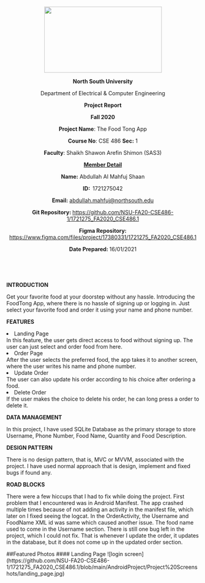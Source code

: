 <p style="text-align: center;">&nbsp;</p>
<p style="text-align: center;">&nbsp;</p>
<p align="center"><strong><img src="https://media.dhakatribune.com/uploads/2016/11/nsulogo.jpg" alt="" width="307" height="172" /></strong></p>
<p align="center"><strong>North South University</strong></p>
<p align="center">Department of Electrical &amp; Computer Engineering</p>
<p align="center"><strong>Project Report</strong></p>
<p align="center"><strong>Fall 2020</strong></p>
<p align="center"><strong>Project Name</strong>: The Food Tong App</p>
<p align="center"><strong>Course No</strong>: CSE 486 <strong>Sec</strong><strong>:</strong> 1</p>
<p align="center"><strong>Faculty</strong>: Shaikh Shawon Arefin Shimon (SAS3)</p>
<p align="center"><strong><u>Member Detail</u></strong></p>
<p align="center"><strong>Name</strong><strong>:</strong> Abdullah Al Mahfuj Shaan</p>
<p align="center"><strong>ID</strong><strong>:&nbsp; </strong>1721275042</p>
<p align="center"><strong>Email</strong><strong>:</strong> <a href="mailto:abdullah.mahfuj@northsouth.edu">abdullah.mahfuj@northsouth.edu</a></p>
<p align="center"><strong>Git Repository</strong><strong>: </strong><a href="https://github.com/NSU-FA20-CSE486-1/1721275_FA2020_CSE486.1">https://github.com/NSU-FA20-CSE486-1/1721275_FA2020_CSE486.1</a></p>
<p align="center"><strong>Figma Repository</strong><strong>: </strong><a href="https://www.figma.com/files/project/17380331/1721275_FA2020_CSE486.1">https://www.figma.com/files/project/17380331/1721275_FA2020_CSE486.1</a></p>
<p align="center"><strong>Date Prepared</strong><strong>: </strong>16/01/2021</p>
<p><strong>&nbsp;</strong></p>
<p><strong>&nbsp;</strong></p>
<p><strong>INTRODUCTION</strong></p>
<p>Get your favorite food at your doorstep without any hassle. Introducing the FoodTong App, where there is no hassle of signing up or logging in. Just select your favorite food and order it using your name and phone number.</p>
<p><strong>FEATURES</strong></p>
<li>Landing Page</li>
In this feature, the user gets direct access to food without signing up. The user can just select and order food from here.
<li>Order Page</li>
After the user selects the preferred food, the app takes it to another screen, where the user writes his name and phone number.
<li>Update Order</li>
The user can also update his order according to his choice after ordering a food. 
<li>Delete Order</li>
If the user makes the choice to delete his order, he can long press a order to delete it.
<p><strong>DATA MANAGEMENT</strong></p>
<p>In this project, I have used SQLite Database as the primary storage to store Username, Phone Number, Food Name, Quantity and Food Description.</p>
<p><strong>DESIGN PATTERN</strong></p>
<p>There is no design pattern, that is, MVC or MVVM, associated with the project. I have used normal approach that is design, implement and fixed bugs if found any. </p>
<p><strong>ROAD BLOCKS</strong></p>
<p>There were a few hiccups that I had to fix while doing the project. First problem that I encountered was in Android Manifest. The app crashed multiple times because of not adding an activity in the manifest file, which later on I fixed seeing the logcat. In the OrderActivity, the Username and FoodName XML id was same which caused another issue. The food name used to come in the Username section. There is still one bug left in the project, which I could not fix. That is whenever I update the order, it updates in the database, but it does not come up in the updated order section. </p>
##Featured Photos
#### Landing Page
![login screen](https://github.com/NSU-FA20-CSE486-1/1721275_FA2020_CSE486.1/blob/main/AndroidProject/Project%20Screenshots/landing_page.jpg)
